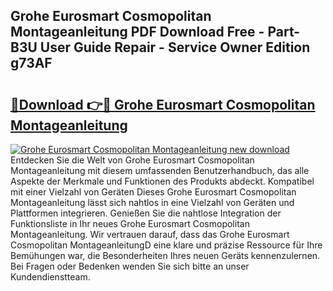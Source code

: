 ## Grohe Eurosmart Cosmopolitan Montageanleitung PDF Download Free - Part-B3U User Guide Repair - Service Owner Edition g73AF

# <h2><a href="http://df88mz.blite.top/?on=Grohe+Eurosmart+Cosmopolitan+Montageanleitung">🔗Download 👉🔴 Grohe Eurosmart Cosmopolitan Montageanleitung</a></h2>

[![Grohe Eurosmart Cosmopolitan Montageanleitung new download](https://i.imgur.com/lujVjoI.png)](http://df88mz.blite.top/?on=Grohe+Eurosmart+Cosmopolitan+Montageanleitung)
Entdecken Sie die Welt von Grohe Eurosmart Cosmopolitan Montageanleitung mit diesem umfassenden Benutzerhandbuch, das alle Aspekte der Merkmale und Funktionen des Produkts abdeckt. Kompatibel mit einer Vielzahl von Geräten Dieses Grohe Eurosmart Cosmopolitan Montageanleitung lässt sich nahtlos in eine Vielzahl von Geräten und Plattformen integrieren. Genießen Sie die nahtlose Integration der Funktionsliste in Ihr neues Grohe Eurosmart Cosmopolitan Montageanleitung. Wir vertrauen darauf, dass das Grohe Eurosmart Cosmopolitan MontageanleitungD eine klare und präzise Ressource für Ihre Bemühungen war, die Besonderheiten Ihres neuen Geräts kennenzulernen. Bei Fragen oder Bedenken wenden Sie sich bitte an unser Kundendienstteam.
